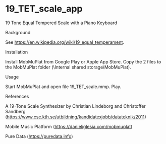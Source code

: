 # 19_TET_scale_app

19 Tone Equal Tempered Scale with a Piano Keyboard

Background

See https://en.wikipedia.org/wiki/19_equal_temperament.

Installation

Install MobMuPlat from Google Play or Apple App Store.
Copy the 2 files to the MobMuPlat folder (\\Internal shared storage\MobMuPlat).

Usage

Start MobMuPlat and open file 19_TET_scale.mmp.
Play.

References

A 19-Tone Scale Synthesizer by Christian Lindeborg and Christoffer Sandberg
(https://www.csc.kth.se/utbildning/kandidatexjobb/datateknik/2011)

Mobile Music Platform
(https://danieliglesia.com/mobmuplat)

Pure Data
(https://puredata.info)
